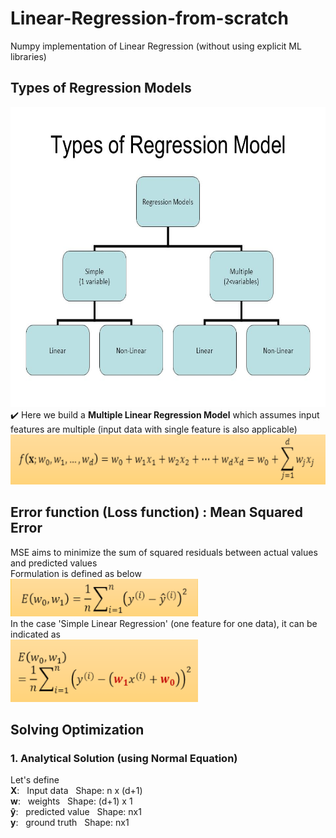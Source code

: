 # Linear-Regression-from-scratch
Numpy implementation of Linear Regression (without using explicit ML libraries)


## Types of Regression Models
<div>
  <div>
    <img src="imgs/types.jpg" width="600" height="480"/>
  </div>
  <div>
    ✔️ Here we build a <b>Multiple Linear Regression Model</b> which assumes input features are multiple (input data with single feature is also applicable) <br>
        <img src="imgs/multiple_linear_regression.PNG" width="650" height="80"/>
  </div>
</div>

## Error function (Loss function) : Mean Squared Error
<div>
MSE aims to minimize the sum of squared residuals between actual values and predicted values <br>
Formulation is defined as below <br>
<img src="imgs/mse.PNG" width="300" height="60"/><br>
In the case 'Simple Linear Regression' (one feature for one data), it can be indicated as <br>
<img src="imgs/mse_simple.PNG" width="300" height="100"/>
</div>

## Solving Optimization
### 1. Analytical Solution (using Normal Equation)
<div>
  Let's define <br>
  <b>X</b>:&nbsp;&nbsp; Input data &nbsp;&nbsp;Shape: n x (d+1) <br>
  <b>w</b>:&nbsp;&nbsp; weights &nbsp;&nbsp;Shape: (d+1) x 1 <br>
  <b>y&#770;</b>:&nbsp;&nbsp; predicted value &nbsp;&nbsp;Shape: nx1 <br>
  <b>y</b>:&nbsp;&nbsp; ground truth &nbsp;&nbsp;Shape: nx1 <br>
</div>

